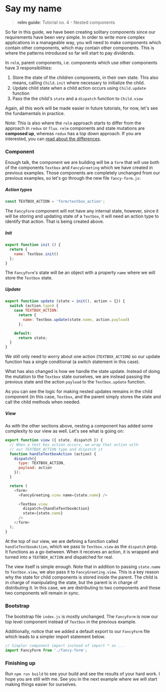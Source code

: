 # Say my name
> __relm guide__: Tutorial no. 4 - Nested components

So far in this guide, we have been creating solitary components since our requirements have been very simple. In order to write more complex applications in a manageable way, you will need to make components which contain other components, which may contain other components. This is where the patterns introduced so far will start to pay dividends.

In `relm`, parent components, i.e. components which use other components have 3 responsibilities:

1. Store the state of the children components, in their own state. This also means, calling `Child.init` where necessary to initialize the child.
2. Update child state when a child action occurs using `Child.update` function
3. Pass the the child's `state` and a `dispatch` function to `Child.view`    

Again, all this work will be made easier in future tutorials, for now, let's see the fundamentals in practice.

Note: This is also where the `relm` approach starts to differ from the approach in `redux` or `flux`. `relm` components and state mutations are __composed up__, whereas `redux` has a top down approach. If you are interested, you can [read about the differences](#TODO).


### Component

Enough talk, the component we are building will be a `form` that will use both of the components `Textbox` and `FancyGreeting` which we have created in previous examples. Those components are completely unchanged from our previous examples, so let's go through the new file `fancy-form.js`:

##### Action types

```javascript
const TEXTBOX_ACTION = 'form/textbox_action';
```

The `FancyForm` component will not have any internal state, however, since it will be storing and updating state of a `Textbox`, it will need an action type to identify that action. That is being created above.

##### Init

```javascript
export function init () {
  return {
    name: Textbox.init()
  };
}
```

The `FancyForm`'s state will be an object with a property `name` where we will store the `Textbox` state.

##### Update

```javascript
export function update (state = init(), action = {}) {
  switch (action.type) {
    case TEXTBOX_ACTION:
      return {
        name: Textbox.update(state.name, action.payload)
      };

    default:
      return state;
  }
}

```

We still only need to worry about one action (`TEXTBOX_ACTION`) so our update function has a single conditional (a switch statement in this case).

What has also changed is how we handle the state update.  Instead of doing the mutation to the `Textbox` state ourselves, we are instead passing the previous state and the action `payload` to the `Textbox.update` function.

As you can see the logic for making nested updates remains in the child component (in this case, `Textbox`, and the parent simply stores the state and call the child methods when needed.

##### View

As with the other sections above, nesting a component has added some complexity to our view as well. Let's see what is going on:

```javascript
export function view ({ state, dispatch }) {
  // When a text box action occurs, we wrap that action with
  // our TEXTBOX_ACTION type and dispatch it
  function handleTextboxAction (action) {
    dispatch({
      type: TEXTBOX_ACTION,
      payload: action
    });
  }

  return (
    <form>
      <FancyGreeting.view name={state.name} />

      <Textbox.view
        dispatch={handleTextboxAction}
        state={state.name}
      />
    </form>
  );
}
```
At the top of our view, we are defining a function called `handleTextboxAction`, which we pass to `Textbox.view` as the `dispatch` prop. It functions as a go-between. When it receives an action, it is wrapped and turned into a `TEXTBOX_ACTION` and dispatched for real.  

The view itself is simple enough. Note that in addition to passing `state.name` to `Textbox.view`, we also pass it to `FancyGreeting.view`. This is a key reason why the state for child components is stored inside the parent. The child is in charge of manipulating the state, but the parent is in charge of distributing it. In this case, we are distributing to two components and those two components will remain in sync.

### Bootstrap

The bootstrap file `index.js` is mostly unchanged. The `FancyForm` is now our top level component instead of `Textbox` in the previous example.

Additionally, notice that we added a default export to our `FancyForm` file which leads to a simpler import statement below.

```javascript
// Simpler component import instead of import * as ...
import FancyForm from './fancy-form';
```

### Finishing up

Run `npm run build` to see your build and see the results of your hard work. I hope you are still with me. See you in the next example where we will start making things easier for ourselves.
